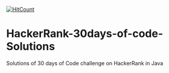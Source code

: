 [![HitCount](http://hits.dwyl.com/ridsuteri/HackerRank-30days-of-code-Solutions.svg)](http://hits.dwyl.com/ridsuteri/HackerRank-30days-of-code-Solutions)

# HackerRank-30days-of-code-Solutions
Solutions of 30 days of Code challenge on HackerRank in Java
